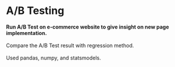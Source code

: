 # A/B Testing

<b>Run A/B Test on e-commerce website to give insight on new page implementation. </b></br>
</br>
Compare the A/B Test result with regression method. </br>
</br>
Used pandas, numpy, and statsmodels.
